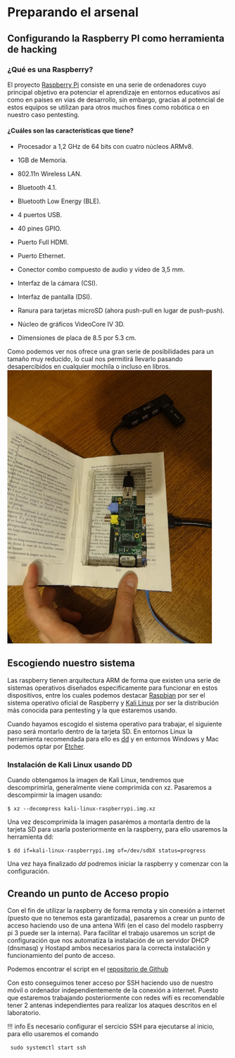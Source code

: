 # Preparando el arsenal

## Configurando la Raspberry  PI como herramienta de hacking

### ¿Qué es una Raspberry?
El proyecto [Raspberry Pi](https://www.raspberrypi.org/) consiste en una serie de ordenadores cuyo principal objetivo era potenciar el aprendizaje en entornos educativos así como en paises en vias de desarrollo, sin embargo, gracias al potencial de estos equipos se utilizan para otros muchos fines como robótica o en nuestro caso pentesting.

#### ¿Cuáles son las características que tiene?

  *  Procesador a 1,2 GHz de 64 bits con cuatro núcleos ARMv8.
  *  1GB de Memoria.
  *  802.11n Wireless LAN.
  *  Bluetooth 4.1.
  *  Bluetooth Low Energy (BLE).

  *  4 puertos USB.
  *  40 pines GPIO.
  *  Puerto Full HDMI.
  *  Puerto Ethernet.
  *  Conector combo compuesto de audio y vídeo de 3,5 mm.
  *  Interfaz de la cámara (CSI).
  *  Interfaz de pantalla (DSI).
  *  Ranura para tarjetas microSD (ahora push-pull en lugar de push-push).
  *  Núcleo de gráficos VideoCore IV 3D.
  *  Dimensiones de placa de 8.5 por 5.3 cm.

Como podemos ver nos ofrece una gran serie de posibilidades para un tamaño muy reducido, lo cual nos permitirá llevarlo pasando desapercibidos en cualquier mochila o incluso en libros.
![](img/raspberryhidden.jpg)

## Escogiendo nuestro sistema
Las raspberry tienen arquitectura ARM de forma que existen una serie de sistemas operativos diseñados especificamente para funcionar en estos dispositivos, entre los cuales podemos destacar [Raspbian](https://www.raspbian.org/) por ser el sistema operativo oficial de Raspberry y [Kali Linux](https://www.offensive-security.com/kali-linux-arm-images/) por ser la distribución más conocida para pentesting y la que estaremos usando.

Cuando hayamos escogido el sistema operativo para trabajar, el siguiente paso será montarlo dentro de la tarjeta SD. En entornos Linux la herramienta recomendada para ello es [dd](https://www.gnu.org/software/coreutils/manual/html_node/dd-invocation.html) y en entornos Windows y Mac podemos optar por [Etcher](https://www.balena.io/etcher/).

### Instalación de Kali Linux usando DD

Cuando obtengamos la imagen de Kali Linux, tendremos que descomprimirla, generalmente viene comprimida con xz. Pasaremos a descompirmir la imagen usando:

    $ xz --decompress kali-linux-raspberrypi.img.xz

Una vez descomprimida la imagen pasarémos a montarla dentro de la tarjeta SD para usarla posteriormente en la raspberry, para ello usaremos la herramienta dd:

    $ dd if=kali-linux-raspberrypi.img of=/dev/sdbX status=progress

Una vez haya finalizado _dd_ podremos iniciar la raspberry y comenzar con la configuración.

## Creando un punto de Acceso propio

Con el fin de utilizar la raspberry de forma remota y sin conexión a internet (puesto que no tenemos esta garantizada), pasaremos a crear un punto de acceso haciendo uso de una antena Wifi (en el caso del modelo raspberry pi 3 puede ser la interna).
Para facilitar el trabajo usaremos un script de configuración que nos automatiza la instalación de un servidor DHCP (dnsmasq) y Hostapd ambos necesarios para la correcta instalación y funcionamiento del punto de acceso.

Podemos encontrar el script en el [repositorio de Github](https://github.com/cyberh99/raspberryAP)

Con esto conseguimos tener acceso por SSH haciendo uso de nuestro móvil o ordenador independientemente de la conexión a internet. Puesto que estaremos trabajando posteriormente con redes wifi es recomendable tener 2 antenas independientes para realizar los ataques descritos en el laboratorio.

!!! info
    Es necesario configurar el sercicio SSH para ejecutarse al inicio, para ello usaremos el comando
    
     sudo systemctl start ssh
